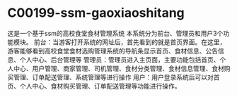 # C00199-ssm-gaoxiaoshitang
这是一个基于ssm的高校食堂食材管理系统 本系统分为前台、管理员和用户3个功能模块。 前台：当游客打开系统的网址后，首先看到的就是首页界面。在这里，游客能够看到高校食堂食材选购管理系统的导航条显示首页、食材信息、公告信息、个人中心、后台管理等 管理员：管理员进入主页面，主要功能包括首页、个人中心、用户管理、商家管理、司机管理、食材分类管理、食材信息管理、食材购买管理、订单配送管理、系统管理等进行操作 用户：用户登录系统后可以对首页、个人中心、食材购买管理、订单配送管理等功能进行操作。
